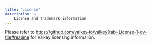 ```yaml
---
title: "License"
description: >
    License and trademark information
---
```



Please refer to https://github.com/valkey-io/valkey?tab=License-1-ov-file#readme for Valkey licensing information.
